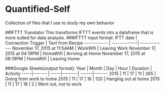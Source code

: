 # Quantified-Self
Collection of files that I use to study my own behavior

##IFTTT Translator
This transforms IFTTT events into a dataframe that is more suited for data analysis. 
###IFTTT input format:
IFTT date | Connection Trigger | Text from Recipe
------------ | -------------| -------------
November 17, 2015 at 11:54AM |	WorkWifi |	Leaving Work
November 17, 2015 at 04:19PM |	HomeWifi |	Arriving at Home
November 17, 2015 at 06:19PM |	HomeWifi |	Leaving Home


###Google Sheets(output format):
Year |	Month |	Day |	Hour |	Duration |	Activity
-----|------- | -----|--------| ------|-------
2015 |	11 |	17 |	11 |	265 |	Going from work to home
2015 |	11 |	17 |	16 |	120 |	Hanging out at home
2015 |	11 |	17 |	18 |	2 |	Went out, not to work

